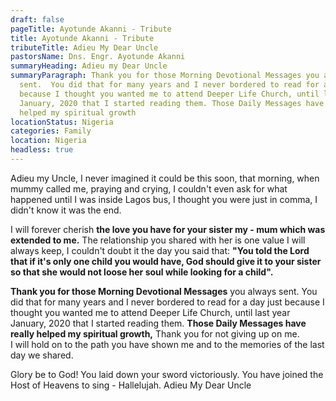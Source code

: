 ```yaml
---
draft: false
pageTitle: Ayotunde Akanni - Tribute
title: Ayotunde Akanni - Tribute
tributeTitle: Adieu My Dear Uncle
pastorsName: Dns. Engr. Ayotunde Akanni
summaryHeading: Adieu my Dear Uncle
summaryParagraph: Thank you for those Morning Devotional Messages you always
  sent.  You did that for many years and I never bordered to read for a day just
  because I thought you wanted me to attend Deeper Life Church, until last year
  January, 2020 that I started reading them. Those Daily Messages have really
  helped my spiritual growth
locationStatus: Nigeria
categories: Family
location: Nigeria
headless: true
---
```

Adieu my Uncle,
I never imagined it could be this soon, that morning, when mummy called me, praying and crying, I couldn't even ask for what happened until I was inside  Lagos bus, I thought you were just in comma, I didn't know it was the end.

I will forever cherish **the love you have for your sister my - mum which was extended to me.**
The relationship you shared with her is one value I will always keep, I couldn't doubt it the day you said that:
**"You told the Lord that if it's only one child you would have, God should give it to your sister so that she would not loose her soul while looking for a child".**

**Thank you for those Morning Devotional Messages** you always sent.  You did that for many years and I never bordered to read for a day just because I thought you wanted me to attend Deeper Life Church, until last year January, 2020 that I started reading them.
**Those Daily Messages have really helped my spiritual growth,** Thank you for not giving up on me.\
I will hold on to the path you have shown me and to the memories of the last day we shared.

Glory be to God! You laid down your sword victoriously.  You have joined the Host of Heavens to sing - Hallelujah.
Adieu My Dear Uncle
